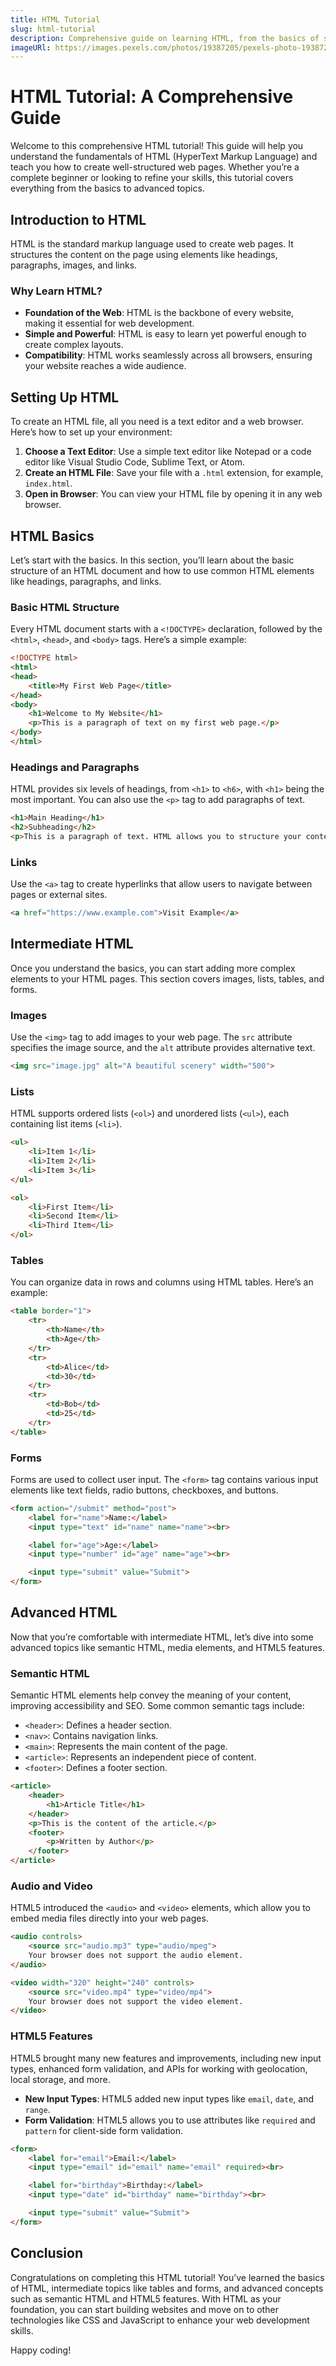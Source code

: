 ```yaml
---
title: HTML Tutorial
slug: html-tutorial
description: Comprehensive guide on learning HTML, from the basics of structuring web pages to advanced elements and semantics.
imageURl: https://images.pexels.com/photos/19387205/pexels-photo-19387205/free-photo-of-laptop-by-monitor-on-desk.jpeg?auto=compress&cs=tinysrgb&w=1260&h=750&dpr=1
---
```


# HTML Tutorial: A Comprehensive Guide

Welcome to this comprehensive HTML tutorial! This guide will help you understand the fundamentals of HTML (HyperText Markup Language) and teach you how to create well-structured web pages. Whether you’re a complete beginner or looking to refine your skills, this tutorial covers everything from the basics to advanced topics.

## Introduction to HTML

HTML is the standard markup language used to create web pages. It structures the content on the page using elements like headings, paragraphs, images, and links.

### Why Learn HTML?

- **Foundation of the Web**: HTML is the backbone of every website, making it essential for web development.
- **Simple and Powerful**: HTML is easy to learn yet powerful enough to create complex layouts.
- **Compatibility**: HTML works seamlessly across all browsers, ensuring your website reaches a wide audience.

## Setting Up HTML

To create an HTML file, all you need is a text editor and a web browser. Here’s how to set up your environment:

1. **Choose a Text Editor**: Use a simple text editor like Notepad or a code editor like Visual Studio Code, Sublime Text, or Atom.
2. **Create an HTML File**: Save your file with a `.html` extension, for example, `index.html`.
3. **Open in Browser**: You can view your HTML file by opening it in any web browser.

## HTML Basics

Let’s start with the basics. In this section, you’ll learn about the basic structure of an HTML document and how to use common HTML elements like headings, paragraphs, and links.

### Basic HTML Structure

Every HTML document starts with a `<!DOCTYPE>` declaration, followed by the `<html>`, `<head>`, and `<body>` tags. Here’s a simple example:

```html
<!DOCTYPE html>
<html>
<head>
    <title>My First Web Page</title>
</head>
<body>
    <h1>Welcome to My Website</h1>
    <p>This is a paragraph of text on my first web page.</p>
</body>
</html>
```

### Headings and Paragraphs

HTML provides six levels of headings, from `<h1>` to `<h6>`, with `<h1>` being the most important. You can also use the `<p>` tag to add paragraphs of text.

```html
<h1>Main Heading</h1>
<h2>Subheading</h2>
<p>This is a paragraph of text. HTML allows you to structure your content into headings and paragraphs for better readability.</p>
```

### Links

Use the `<a>` tag to create hyperlinks that allow users to navigate between pages or external sites.

```html
<a href="https://www.example.com">Visit Example</a>
```

## Intermediate HTML

Once you understand the basics, you can start adding more complex elements to your HTML pages. This section covers images, lists, tables, and forms.

### Images

Use the `<img>` tag to add images to your web page. The `src` attribute specifies the image source, and the `alt` attribute provides alternative text.

```html
<img src="image.jpg" alt="A beautiful scenery" width="500">
```

### Lists

HTML supports ordered lists (`<ol>`) and unordered lists (`<ul>`), each containing list items (`<li>`).

```html
<ul>
    <li>Item 1</li>
    <li>Item 2</li>
    <li>Item 3</li>
</ul>

<ol>
    <li>First Item</li>
    <li>Second Item</li>
    <li>Third Item</li>
</ol>
```

### Tables

You can organize data in rows and columns using HTML tables. Here’s an example:

```html
<table border="1">
    <tr>
        <th>Name</th>
        <th>Age</th>
    </tr>
    <tr>
        <td>Alice</td>
        <td>30</td>
    </tr>
    <tr>
        <td>Bob</td>
        <td>25</td>
    </tr>
</table>
```

### Forms

Forms are used to collect user input. The `<form>` tag contains various input elements like text fields, radio buttons, checkboxes, and buttons.

```html
<form action="/submit" method="post">
    <label for="name">Name:</label>
    <input type="text" id="name" name="name"><br>

    <label for="age">Age:</label>
    <input type="number" id="age" name="age"><br>

    <input type="submit" value="Submit">
</form>
```

## Advanced HTML

Now that you’re comfortable with intermediate HTML, let’s dive into some advanced topics like semantic HTML, media elements, and HTML5 features.

### Semantic HTML

Semantic HTML elements help convey the meaning of your content, improving accessibility and SEO. Some common semantic tags include:

- `<header>`: Defines a header section.
- `<nav>`: Contains navigation links.
- `<main>`: Represents the main content of the page.
- `<article>`: Represents an independent piece of content.
- `<footer>`: Defines a footer section.

```html
<article>
    <header>
        <h1>Article Title</h1>
    </header>
    <p>This is the content of the article.</p>
    <footer>
        <p>Written by Author</p>
    </footer>
</article>
```

### Audio and Video

HTML5 introduced the `<audio>` and `<video>` elements, which allow you to embed media files directly into your web pages.

```html
<audio controls>
    <source src="audio.mp3" type="audio/mpeg">
    Your browser does not support the audio element.
</audio>

<video width="320" height="240" controls>
    <source src="video.mp4" type="video/mp4">
    Your browser does not support the video element.
</video>
```

### HTML5 Features

HTML5 brought many new features and improvements, including new input types, enhanced form validation, and APIs for working with geolocation, local storage, and more.

- **New Input Types**: HTML5 added new input types like `email`, `date`, and `range`.
- **Form Validation**: HTML5 allows you to use attributes like `required` and `pattern` for client-side form validation.

```html
<form>
    <label for="email">Email:</label>
    <input type="email" id="email" name="email" required><br>

    <label for="birthday">Birthday:</label>
    <input type="date" id="birthday" name="birthday"><br>

    <input type="submit" value="Submit">
</form>
```

## Conclusion

Congratulations on completing this HTML tutorial! You’ve learned the basics of HTML, intermediate topics like tables and forms, and advanced concepts such as semantic HTML and HTML5 features. With HTML as your foundation, you can start building websites and move on to other technologies like CSS and JavaScript to enhance your web development skills.

Happy coding!
